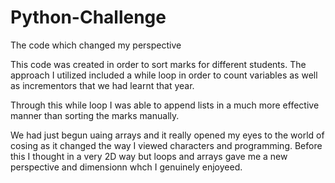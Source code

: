# Python-Challenge
The code which changed my perspective

This code was created in order to sort marks for different students. The approach I utilized included a while loop in order to count variables as well as incrementors that we had learnt that year. 

Through this while loop I was able to append lists in a much more effective manner than sorting the marks manually.

We had just begun uaing arrays and it really opened my eyes to the world of cosing as it changed the way I viewed characters and programming. Before this I thought in a very 2D way but loops and arrays gave me a new perspective and dimensionn whch I genuinely enjoyeed.
